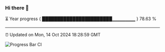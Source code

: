 ### Hi there 👋

⏳ Year progress { ███████████████████████▁▁▁▁▁▁▁ } 78.63 %

---

⏰ Updated on Mon, 14 Oct 2024 18:28:59 GMT

![Progress Bar CI](https://github.com/ZhaoGui/ZhaoGui/workflows/Progress%20Bar%20CI/badge.svg)
